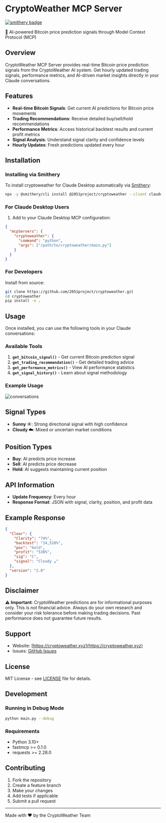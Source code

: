 # CryptoWeather MCP Server
[![smithery badge](https://smithery.ai/badge/@2051project/cryptoweather)](https://smithery.ai/server/@2051project/cryptoweather)

🔮 AI-powered Bitcoin price prediction signals through Model Context Protocol (MCP)

## Overview

CryptoWeather MCP Server provides real-time Bitcoin price prediction signals from the CryptoWeather AI system. Get hourly updated trading signals, performance metrics, and AI-driven market insights directly in your Claude conversations.

## Features

- **Real-time Bitcoin Signals**: Get current AI predictions for Bitcoin price movements
- **Trading Recommendations**: Receive detailed buy/sell/hold recommendations
- **Performance Metrics**: Access historical backtest results and current profit metrics
- **Signal Analysis**: Understand signal clarity and confidence levels
- **Hourly Updates**: Fresh predictions updated every hour

## Installation

### Installing via Smithery

To install cryptoweather for Claude Desktop automatically via [Smithery](https://smithery.ai/server/@2051project/cryptoweather):

```bash
npx -y @smithery/cli install @2051project/cryptoweather --client claude
```

### For Claude Desktop Users

1. Add to your Claude Desktop MCP configuration:

```json
{
  "mcpServers": {
    "cryptoweather": {
      "command": "python",
      "args": ["/path/to/cryptoweather/main.py"]
    }
  }
}
```

### For Developers

Install from source:

```bash
git clone https://github.com/2051project/cryptoweather.git
cd cryptoweather
pip install -e .
```

## Usage
Once installed, you can use the following tools in your Claude conversations:

### Available Tools

1. **`get_bitcoin_signal()`** - Get current Bitcoin prediction signal
2. **`get_trading_recommendation()`** - Get detailed trading advice
3. **`get_performance_metrics()`** - View AI performance statistics
4. **`get_signal_history()`** - Learn about signal methodology

### Example Usage

![conversations](img/cryptoweatherMCP_chat.gif)

## Signal Types

- **Sunny ☀️**: Strong directional signal with high confidence
- **Cloudy ☁️**: Mixed or uncertain market conditions

## Position Types

- **Buy**: AI predicts price increase
- **Sell**: AI predicts price decrease  
- **Hold**: AI suggests maintaining current position

## API Information

- **Update Frequency**: Every hour
- **Response Format**: JSON with signal, clarity, position, and profit data

## Example Response

```json
{
  "Clear": {
    "Clarity": "74%",
    "backtest": "24,510%",
    "pos": "hold",
    "profit": "538%",
    "sig": "C",
    "signal": "Cloudy ☁️"
  },
  "version": "2.0"
}
```

## Disclaimer

⚠️ **Important**: CryptoWeather predictions are for informational purposes only. This is not financial advice. Always do your own research and consider your risk tolerance before making trading decisions. Past performance does not guarantee future results.

## Support

- Website: [https://cryptoweather.xyz](https://cryptoweather.xyz)
- Issues: [GitHub Issues](https://github.com/2051project/cryptoweather/issues)

## License

MIT License - see [LICENSE](LICENSE) file for details.

## Development

### Running in Debug Mode

```bash
python main.py --debug
```

### Requirements

- Python 3.10+
- fastmcp >= 0.1.0
- requests >= 2.28.0

## Contributing

1. Fork the repository
2. Create a feature branch
3. Make your changes
4. Add tests if applicable
5. Submit a pull request

---

Made with ❤️ by the CryptoWeather Team
